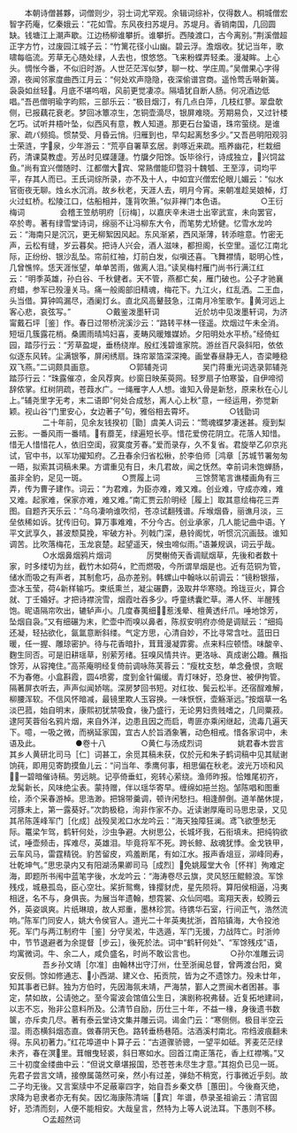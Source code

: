 <!-- { "loadSidebar": true } -->
　　本朝诗僧甚夥，词僧则少，羽士词尤罕观。余辑词综补，仅得数人。桐城僧宏智字药庵，忆秦娥云：“花如雪。东风夜扫苏堤月。苏堤月。香销南国，几回圆缺。钱塘江上潮声歇。江边杨柳谁攀折。谁攀折。西陵渡口，古今离别。”荆溪僧超正字方竹，过废园江城子云：“竹篱花径小山幽。碧云浮。澹烟收。犹记当年，歌啸每临流。芳草无心随处绿，人去也，恨悠悠。飞来粉蝶弄轻柔。漫凝眸。上心头。惆怅今番，不似旧时游。人世茫茫浑似梦，聊一枕、学庄周。”吴僧果心字得源，夜闻邻家度曲西江月云：“何处欢声隐隐，夜深偷谱宫商。遥怜莺舌啭新簧。袅袅如丝轻。月底不堪呜咽，风前更觉凄凉。隔墙犹自断人肠。何况酒边低唱。”吾邑僧明瑜字昀熙，三部乐云：“极目烟汀，有几点白萍，几枝红蓼。翠盘欹侧，已报藕花衰老。梦回冰簟凉生，怎铜壶滴尽，银屏难晓。芳期易负，又过针楼乞巧。试听井梧叶坠，似西风有意，教人知道。那更石台蛩语，珠帘萤绕。是谁家、疏パ频捣。惯禁受、月昏云悄。归雁到也，早勾起离愁多少。”又吾邑明阳观羽士荣涟，字泉，少年游云：“荒亭自署草玄居。剥啄近来疏。瓶养幽花，栏栽细药，清课莫教虚。芳丛时见蝶蘧蘧。竹牖夕阳馀。饭毕徐行，诗成独立，兴饲盆鱼。”尚有宜兴僧随时、江都僧大宾、常熟僧能印暨羽十魏瓠、王至淳，词均平平，存其人而已。王氏词综所录，亦不及十人，中如宜兴僧宏伦眼儿媚云：“似水官衙夜无聊。烛ㄠ水沉消。故乡秋老，天涯人去，明月今宵。来朝准趁吴娘棹，灯火过虹桥。松陵江口，估船相并，篷背吹箫。”似非禅门本色语。
　　
　　○王衍梅词
　　
　　会稽王笠舫明府［衍梅］，以嘉庆辛未进士出宰武宣，未向罢官，卒於粤。著有绿雪堂诗词，绵丽不让冯柳东大令，而笔势尤矫健。忆雪水龙吟云：“海南只是沉沉，更无柳絮因风起。东风渐紧，西风渐薄，转添暄意。竹密无声，云松有缝，岁云暮矣。把诗人兴会，酒人滋味，都担阁，长空里。遥忆江南北际，正纷纷、银沙乱坠。帘前红袖，灯前白发，似嗔还喜。飞舞襟情，聪明心性，几曾憔悴。恁天涯怅望，单单苦雨，做离人泪。”读吴梅村雁门尚书行满江红云：“明季英雄，孙白谷、千秋健者。天不管，燕都亡矣，雁门破也。公子才驰襄府蜡，参军已殁潼关马。痛一般阁部旧精魂，梅花下。九江火，红乱洒。二王血，头当借。算钟鸣漏尽，酒阑灯ㄠ。直北风高鼙鼓急，江南月冷笙歌乍。黄河远上客心悲，哀弦写。”
　　
　　○戴鉴泼墨轩词
　　
　　近於坊中见泼墨轩词，为济甯戴石坪［鉴］作。春日过带桥浣溪沙云：“路转平林一径遥。炊烟过午未全消。短垣几簇露花梢。桑圃雨晴鸠妇喜，麦畴风暖雉媒娇。夕阳明处水平桥。”经倚虹园，踏莎行云：“芳草盈堤，垂杨绕岸。殷红浅碧谁家院。游丝百尺袅斜阳，依依似逐东风转。尘满银筝，屏闲绣扇。珠帘翠箔深深掩。画堂春昼静无人，杏梁睡稳双飞燕。”二词颇具画意。
　　
　　○郭辅尧词
　　
　　吴门蒋重光词选录郭辅尧踏莎行云：“珠露催凉，金风荐爽。纱窗日映茱萸网。轻罗扇子怕寒蛩，自伊啼彻辞侬掌。红树阴疏，苍葭水广。一绳雁字人人想。谁知入骨是新愁，原来秋在心儿上。”辅尧里字无考，末二语即“何处合成愁，离人心上秋”意，一经运用，弥觉新颖。视山谷“门里安心，女边著子”句，雅俗相去霄坏。
　　
　　○钱勖词
　　
　　二十年前，见余友钱揆初［勖］虞美人词云：“莺魂蝶梦凄迷甚。瘦到梨云影。一番风雨一番晴。有蘼芜，绿遍短长亭。惜花爱傍花阴立。花落人知惜。惜无人惜惜花人，依旧空闺，寂寞度芳春。”爱而录存，久不复省。君旋举乙卯京兆试，官中书，以军功擢知府。乙丑春余归省松楸，於李伯师［鸿章［苏城节署匆匆一晤，拟索其词稿未果。方谓重见有日，未几君故，闻之怃然。幸前词未饱蝉肠，虽非全豹，足见一斑。
　　
　　○贾履上词
　　
　　三馀赘笔言谯楼画角有三弄，传为曹子建作。词云：“为君难，为臣亦难，难又难。创业难，守成亦难，难又难。起家难，保家亦难，难又难。”南汇贾云阶明经［履上］取其意绘梅花三弄图。自题齐天乐云：“乌乌凄响谁吹彻，苍凉试翻残谱。斥堠烟昏，丽谯月淡，三垒依稀如诉。犹传旧句。算万事难难，不分今古。创业承家，几人能记曲中语。平文武享久，甚波颓莫挽，牢破方补。列戟门深，悬铃阁忧，听惯沉沉画鼓。谁知调苦。比吹落梅花，玉龙哀楚。起望遥天，候虫啼似雨。”语兼规讽，词云乎哉。
　　
　　○水烟鼻烟鸦片烟词
　　
　　厉樊榭倚天香调赋烟草，先後和者数十家，时多缕切为丝，截竹木如荷，贮而燃吸，今所谓旱烟是也。近有范铜为管，储水而吸之有声者，其制愈巧，品亦差别。韩螺山中翰咏以前调云：“镜粉银揩，壶冰玉莹，荷新样输巧。束纸熏兰，凝尘碾麝，汲取井华寒晓。玲珑豆火，算合就、丁壬婚好。才把诗襟浣雪，烟霞吐吞多少。呼童绣囊贮草。滞人怀、半醒残饱。昵语隔帘吹出，辘轳声小。几度春荑细，惹浅晕、檀黄透纤爪。唾地馀芳，坠烟自袅。”又有细碾为末，贮壶中而嗅以鼻者，陈叔安明府亦倚是调赋云：“细捣还凝，轻拈欲化，氤氲意断斜缕。气定方思，心清自妙，不比寻常含吐。蓝田日暖，任一握、雕琼密护。待与花香暗扑，茸茸漫凝霏雾。点来料应顿悟。味酸辛、麴生同否。可是旧耕瑶草，别萦芳绪。狂嗅风情共许。更洛咏、真成谢公趣。蘸指馀芳，从容掩住。”高茶庵明经复倚前调咏陈芙蓉云：“瘦枕支愁，单念叠恨，贪眠不为春倦。小盒斟霞，圆喷雾，度到金针偏缓。青灯味好，恐身世、被伊拘管。隔著屏衣听去，声声似闻娇喘。深房梦回书短。对红妆、鬓云松半。还宿酲难解，柳腰浑软。不信风怀暗减，最镜里欺人玉容换。一味恹恹，壶觞渐远。”按烟草一名淡巴菰，始自明末，康熙初犹禁吸食，後乃盛行，无论男妇贵贱嗜之，几同粟菽。逮阿芙蓉俗名鸦片烟，来自外洋，边患且因之而启，粤匪亦乘闲继起，流毒几遍天下。噫，一吸之微，而祸延家国，宜古人於旨酒象箸，动色相戒。惜各家词中，未语及此。
　　
　　●卷十八
　　
　　○黄仁与汤成烈词
　　
　　姚君春木尝言其乡人黄研北司马［仁］词甚工，余觅其稿未获，仅於元和朱子鹤词稿中见其赋谢饷莼，即用见寄韵摸鱼儿云：“问当年、季鹰何事，相思偏在秋老。波光万顷和风，一碧暗催诗稿。劳远眺。记亭倚垂虹，宛转心萦绕。渔师昨报。恰雉尾初齐，龙髯新长，风味绝尘表。蒙持赠，伴以瑶华寄早。缠绵如挹兰抱。邹陈唱和图重绘，添个采春游棹。思浩渺。把锦带羹调，顿许闲愁扫。相逢醉倒。道羊酪休提，河豚未上，第一露葵好。”次韵极稳，洵非作家不办。近读谢厚庵司马思忠录，又见其吊陈莲峰军门［化成］战殁吴淞口水龙吟云：“海天独障狂澜。鸢飞欲堕愁无际。鼍梁乍驾，鹤轩何处，沙虫争避。大树思公，长城坏我，石衔填未。把纯钩欲试，唾壶频击，挥难尽，英雄泪。毕竟将军不死。跨长鲸、敌魂犹悸。金戈铁甲，云车风马，雷霆精锐。豹苦留皮，鸡羞断尾，有如江水。报声香俎豆，泖峰同寿，壮乾坤气。”思忠录内又有阳湖汤果卿司马［成烈］免姚履堂大令［怀祥］殉难定海，即题所书闱中蓝笔字後，水龙吟云：“海涛卷尽云旗，灵风怒压鲲鲸浪。军馀残戍，城悬孤岛，臣心空壮。桨折鸳鸯，锋撄豺虎，星先陨将。算阳侯相逼，冯夷相迓，名不与，身俱丧。为展当年遗翰，想霓裳、众仙同唱。鸾翔天表，蛟腾云外，英姿飒爽。片纸琳琅，故人郑重，墨林珍赏。待镌华石室，行间正气，浩然流响。”陈军门同安人，姚大令侯官人。道光二十年英夷扰浙，首陷镇海，大令投池死。军门与两江制府牛［鉴］分守吴淞，牛选遁，军门无援，力战阵亡。时浙帅中，节节退避者为余提督［步云］，後死於法。词中“鹤轩何处”、“军馀残戍”语，均寓微词。牛、余二人，咸负盛名，时尚不敢讼言也。
　　
　　○孙尔准雕云词
　　
　　吾乡孙文靖［尔准］由翰林出守汀州，仕至浙闽总督，曾两渡台阳，奠安反侧。馀如修通志、小西湖、建义仓、拓贡院，皆为之不遗馀力。殁未廿年，知其事者已鲜。独为方伯时，先因海氛未靖，严海禁，鄞人之贾闽木者困甚。事定，禁如故，公请弛之。至今甯波会馆值公生日，演剧称祝弗替。近复拓地建祠，以志不忘，殆非公意料所及。公清节自励，历仕三十年，不益一椽，身後遗书数箧，亦斥卖几尽。著有泰云堂诗文集并雕云词。谒金门云：“寒侧侧。极目半空云湿。雨态横斜烟态直。做春阴天色。路转垂杨巷陌。沽酒溪村南北。帘绉波痕翻未得。东风初著力。”红花埠道中卜算子云：“古道骤骄骢，一望平如砥。荠麦茫茫绿未齐，春在溟里。茸帽曳轻裘，斜日寒如水。回首江南正落花，香上红襟嘴。”又三十初度金缕曲中云：“但说文章堪报国，恐苍苍未尽生才意。”其抱负已见一斑。先君子尝言文靖，接僚属蔼然可亲，然小有过差，弹劾不稍宽，行事微近乎刻。故二子均无後。又言案牍中不足蔽辜四字，始自吾乡秦文恭［蕙田］。今後裔灭绝，求降为皂隶者亦无有矣。因忆海康陈清端［宾］年谱，恭录圣祖谕云：清官固好，恐清而刻，人便不能相安。大哉皇言，然特为上等人说法耳。下愚则不移。
　　
　　○孟超然词
　　
